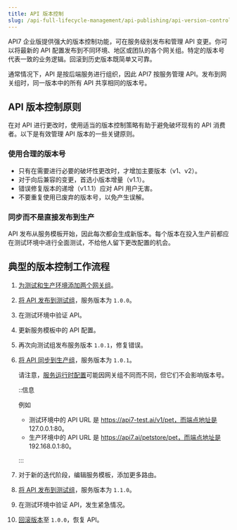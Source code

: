 ```yaml
---
title: API 版本控制
slug: /api-full-lifecycle-management/api-publishing/api-version-control
---
```


API7 企业版提供强大的版本控制功能，可在服务级别发布和管理 API 变更。你可以将最新的 API 配置发布到不同环境、地区或团队的各个网关组。特定的版本号代表一致的业务逻辑。回滚到历史版本既简单又可靠。

通常情况下，API 是按后端服务进行组织，因此 API7 按服务管理 API。发布到网关组时，同一版本中的所有 API 共享相同的版本号。

## API 版本控制原则

在对 API 进行更改时，使用适当的版本控制策略有助于避免破坏现有的 API 消费者。以下是有效管理 API 版本的一些关键原则。

### 使用合理的版本号

- 只有在需要进行必要的破坏性更改时，才增加主要版本（v1、v2）。
- 对于向后兼容的变更，首选小版本增量（v1.1）。
- 错误修复版本的递增（v1.1.1）应对 API 用户无害。
- 不要重复使用已废弃的版本号，以免产生误解。

### 同步而不是直接发布到生产

API 发布从服务模板开始，因此每次都会生成新版本。每个版本在投入生产前都应在测试环境中进行全面测试，不给他人留下更改配置的机会。

## 典型的版本控制工作流程

1. [为测试和生产环境添加两个网关组](../api-runtime/add-gateway-groups.md)。
2. [将 API 发布到测试组](publish-apis-by-service.md)，服务版本为 `1.0.0`。
3. 在测试环境中验证 API。
4. 更新服务模板中的 API 配置。
5. 再次向测试组发布服务版本 `1.0.1`，修复错误。
6. [将 API 同步到生产组](sync-apis-between-gateway-groups.md)，服务版本为 `1.0.1`。

    请注意，[服务运行时配置](.../.../key-concepts/services.md#运行时配置)可能因网关组不同而不同，但它们不会影响版本号。

    ::信息

    例如

    - 测试环境中的 API URL 是 https://api7-test.ai/v1/pet，而端点地址是 127.0.0.1:80。
    - 生产环境中的 API URL 是 https://api7.ai/petstore/pet，而端点地址是 192.168.0.1:80。

    :::

7. 对于新的迭代阶段，编辑服务模板，添加更多路由。
8. [将 API 发布到测试组](publish-apis-by-service.md)，服务版本为 `1.1.0`。
9. 在测试环境中验证 API，发生紧急情况。
10. [回滚版本](rollback-apis.md)至 `1.0.0`，恢复 API。